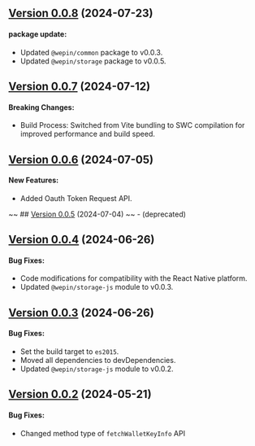 ## [Version 0.0.8](https://www.npmjs.com/package/@wepin/fetch-js/v/0.0.8) (2024-07-23)

#### package update:
 - Updated `@wepin/common` package to v0.0.3.
 - Updated `@wepin/storage` package to v0.0.5.

## [Version 0.0.7](https://www.npmjs.com/package/@wepin/fetch-js/v/0.0.7) (2024-07-12)

#### Breaking Changes:
 - Build Process: Switched from Vite bundling to SWC compilation for improved performance and build speed.

## [Version 0.0.6](https://www.npmjs.com/package/@wepin/fetch-js/v/0.0.6) (2024-07-05)

#### New Features:

- Added Oauth Token Request API.

~~ ## [Version 0.0.5](https://www.npmjs.com/package/@wepin/fetch-js/v/0.0.5) (2024-07-04) ~~ - (deprecated)

## [Version 0.0.4](https://www.npmjs.com/package/@wepin/fetch-js/v/0.0.4) (2024-06-26)

#### Bug Fixes:

- Code modifications for compatibility with the React Native platform.
- Updated `@wepin/storage-js` module to v0.0.3.
  
## [Version 0.0.3](https://www.npmjs.com/package/@wepin/fetch-js/v/0.0.3) (2024-06-26)

#### Bug Fixes:

- Set the build target to `es2015`.
- Moved all dependencies to devDependencies.
- Updated `@wepin/storage-js` module to v0.0.2.

## [Version 0.0.2](https://www.npmjs.com/package/@wepin/fetch-js/v/0.0.2) (2024-05-21)

#### Bug Fixes:

- Changed method type of `fetchWalletKeyInfo` API
